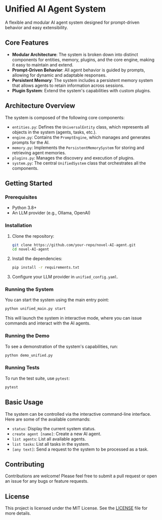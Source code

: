 # Unified AI Agent System

A flexible and modular AI agent system designed for prompt-driven behavior and easy extensibility.

## Core Features

- **Modular Architecture**: The system is broken down into distinct components for entities, memory, plugins, and the core engine, making it easy to maintain and extend.
- **Prompt-Driven Behavior**: All agent behavior is guided by prompts, allowing for dynamic and adaptable responses.
- **Persistent Memory**: The system includes a persistent memory system that allows agents to retain information across sessions.
- **Plugin System**: Extend the system's capabilities with custom plugins.

## Architecture Overview

The system is composed of the following core components:
- `entities.py`: Defines the `UniversalEntity` class, which represents all objects in the system (agents, tasks, etc.).
- `engine.py`: Contains the `PromptEngine`, which manages and generates prompts for the AI.
- `memory.py`: Implements the `PersistentMemorySystem` for storing and retrieving agent memories.
- `plugins.py`: Manages the discovery and execution of plugins.
- `system.py`: The central `UnifiedSystem` class that orchestrates all the components.

## Getting Started

### Prerequisites

- Python 3.8+
- An LLM provider (e.g., Ollama, OpenAI)

### Installation

1.  Clone the repository:
    ```bash
    git clone https://github.com/your-repo/novel-AI-agent.git
    cd novel-AI-agent
    ```

2.  Install the dependencies:
    ```bash
    pip install -r requirements.txt
    ```

3.  Configure your LLM provider in `unified_config.yaml`.

### Running the System

You can start the system using the main entry point:

```bash
python unified_main.py start
```

This will launch the system in interactive mode, where you can issue commands and interact with the AI agents.

### Running the Demo

To see a demonstration of the system's capabilities, run:

```bash
python demo_unified.py
```

### Running Tests

To run the test suite, use `pytest`:

```bash
pytest
```

## Basic Usage

The system can be controlled via the interactive command-line interface. Here are some of the available commands:

- `status`: Display the current system status.
- `create agent [name]`: Create a new AI agent.
- `list agents`: List all available agents.
- `list tasks`: List all tasks in the system.
- `[any text]`: Send a request to the system to be processed as a task.

## Contributing

Contributions are welcome! Please feel free to submit a pull request or open an issue for any bugs or feature requests.

## License

This project is licensed under the MIT License. See the [LICENSE](LICENSE) file for more details.